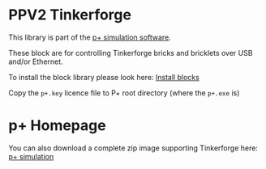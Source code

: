 # PPV2 Tinkerforge
This library is part of the [p+ simulation software](https://github.com/Mynogs/PPV2-Simulation-System).

These block are for controlling Tinkerforge bricks and bricklets over USB and/or Ethernet.

To install the block library please look here: [Install blocks](https://github.com/Mynogs/PPV2-Simulation-System/blob/master/README.md#install-blocks)

Copy the `p+.key` licence file to P+ root directory (where the `p+.exe` is)

# p+ Homepage

You can also download a complete zip image supporting Tinkerforge here: [p+ simulation](https://www.pplus-simulation.de/produkte)

